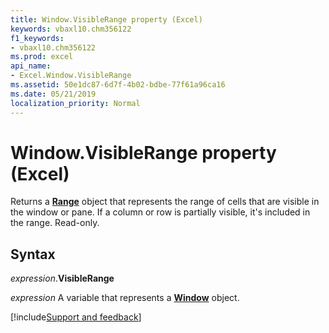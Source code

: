 ```yaml
---
title: Window.VisibleRange property (Excel)
keywords: vbaxl10.chm356122
f1_keywords:
- vbaxl10.chm356122
ms.prod: excel
api_name:
- Excel.Window.VisibleRange
ms.assetid: 50e1dc87-6d7f-4b02-bdbe-77f61a96ca16
ms.date: 05/21/2019
localization_priority: Normal
---
```



# Window.VisibleRange property (Excel)

Returns a **[Range](Excel.Range(object).md)** object that represents the range of cells that are visible in the window or pane. If a column or row is partially visible, it's included in the range. Read-only.


## Syntax

_expression_.**VisibleRange**

_expression_ A variable that represents a **[Window](Excel.Window.md)** object.




[!include[Support and feedback](~/includes/feedback-boilerplate.md)]